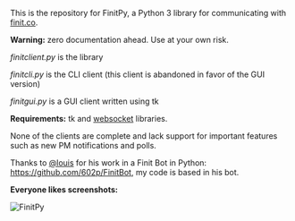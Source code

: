 This is the repository for FinitPy, a Python 3 library for communicating with [finit.co](https://finit.co).

**Warning:** zero documentation ahead. Use at your own risk.

*finitclient.py* is the library

*finitcli.py* is the CLI client (this client is abandoned in favor of the GUI version)

*finitgui.py* is a GUI client written using tk

**Requirements:** tk and [websocket](https://pypi.python.org/pypi/websocket-client/) libraries.

None of the clients are complete and lack support for important features such as new PM notifications and polls.

Thanks to [@louis](https://finit.co/@louis) for his work in a Finit Bot in Python: https://github.com/602p/FinitBot, my code is based in his bot.

**Everyone likes screenshots:**

![FinitPy](https://i.sli.mg/uS2rJ7.png)
